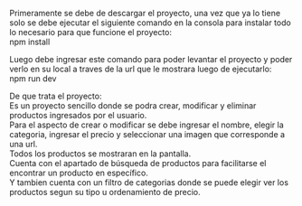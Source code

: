 Primeramente se debe de descargar el proyecto, una vez que ya lo tiene solo se debe ejecutar el siguiente comando en la consola para instalar todo lo necesario para que funcione el proyecto:\
npm install

Luego debe ingresar este comando para poder levantar el proyecto y poder verlo en su local a traves de la url que le mostrara luego de ejecutarlo:\
npm run dev

De que trata el proyecto:\
Es un proyecto sencillo donde se podra crear, modificar y eliminar productos ingresados por el usuario.\
Para el aspecto de crear o modificar se debe ingresar el nombre, elegir la categoria, ingresar el precio y seleccionar una imagen que corresponde a una url.\
Todos los productos se mostraran en la pantalla.\
Cuenta con el apartado de búsqueda de productos para facilitarse el encontrar un producto en específico.\
Y tambien cuenta con un filtro de categorias donde se puede elegir ver los productos segun su tipo u ordenamiento de precio.
